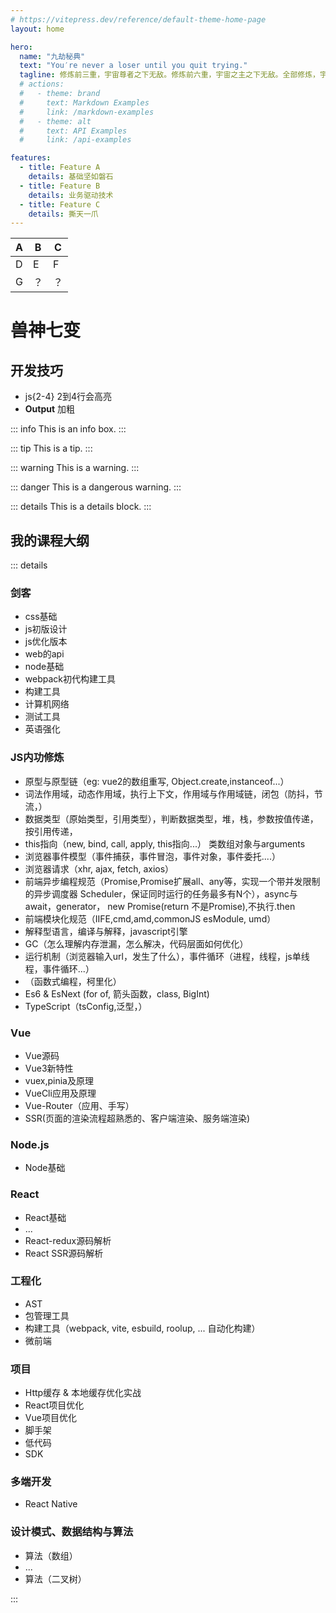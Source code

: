 ```yaml
---
# https://vitepress.dev/reference/default-theme-home-page
layout: home

hero:
  name: "九劫秘典"
  text: "You′re never a loser until you quit trying."
  tagline: 修炼前三重，宇宙尊者之下无敌。修炼前六重，宇宙之主之下无敌。全部修炼，宇宙最强者之下无敌。
  # actions:
  #   - theme: brand
  #     text: Markdown Examples
  #     link: /markdown-examples
  #   - theme: alt
  #     text: API Examples
  #     link: /api-examples

features:
  - title: Feature A
    details: 基础坚如磐石
  - title: Feature B
    details: 业务驱动技术
  - title: Feature C
    details: 撕天一爪
---
```


| A | B | C |
| --- | --- | --- |
| D | E | F |
| G | ？ | ？ |

# 兽神七变

## 开发技巧

* js{2-4} 2到4行会高亮
* **Output** 加粗

::: info
This is an info box.
:::

::: tip
This is a tip.
:::

::: warning
This is a warning.
:::

::: danger
This is a dangerous warning.
:::

::: details
This is a details block.
:::

## 我的课程大纲

::: details

### 剑客

* css基础
* js初版设计
* js优化版本
* web的api
* node基础
* webpack初代构建工具
* 构建工具
* 计算机网络
* 测试工具
* 英语强化

### JS内功修炼

* 原型与原型链（eg: vue2的数组重写, Object.create,instanceof...）
* 词法作用域，动态作用域，执行上下文，作用域与作用域链，闭包（防抖，节流，）
* 数据类型（原始类型，引用类型），判断数据类型，堆，栈，参数按值传递，按引用传递，
* this指向（new, bind, call, apply, this指向...） 类数组对象与arguments
* 浏览器事件模型（事件捕获，事件冒泡，事件对象，事件委托....）
* 浏览器请求（xhr, ajax, fetch, axios）
* 前端异步编程规范（Promise,Promise扩展all、any等，实现一个带并发限制的异步调度器 Scheduler，保证同时运行的任务最多有N个），async与await，generator， new Promise(return 不是Promise),不执行.then
* 前端模块化规范（IIFE,cmd,amd,commonJS esModule, umd）
* 解释型语言，编译与解释，javascript引擎
* GC（怎么理解内存泄漏，怎么解决，代码层面如何优化）
* 运行机制（浏览器输入url，发生了什么），事件循环（进程，线程，js单线程，事件循环...）
* （函数式编程，柯里化）
* Es6 & EsNext (for of, 箭头函数，class, BigInt)
* TypeScript（tsConfig,泛型，）

### Vue

* Vue源码
* Vue3新特性
* vuex,pinia及原理
* VueCli应用及原理
* Vue-Router（应用、手写）
* SSR(页面的渲染流程超熟悉的、客户端渲染、服务端渲染)

### Node.js

* Node基础

### React

* React基础
* ...
* React-redux源码解析
* React SSR源码解析

### 工程化

* AST
* 包管理工具
* 构建工具（webpack, vite, esbuild, roolup, ... 自动化构建）
* 微前端

### 项目
* Http缓存 & 本地缓存优化实战
* React项目优化
* Vue项目优化
* 脚手架
* 低代码
* SDK

### 多端开发

* React Native

### 设计模式、数据结构与算法

* 算法（数组）
* ...
* 算法（二叉树）

:::